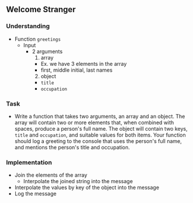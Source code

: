 ## Welcome Stranger

### Understanding
- Function `greetings`
  + Input
    - 2 arguments
      1. array
        * Ex. we have 3 elements in the array
        * first, middle initial, last names
      2. object
        * `title`
        * `occupation`

### Task
- Write a function that takes two arguments, an array and an object. The array will contain two or more elements that, when combined with spaces, produce a person's full name. The object will contain two keys, `title` and `occupation`, and suitable values for both items. Your function should log a greeting to the console that uses the person's full name, and mentions the person's title and occupation.

### Implementation
- Join the elements of the array
  + Interpolate the joined string into the message
- Interpolate the values by key of the object into the message
- Log the message